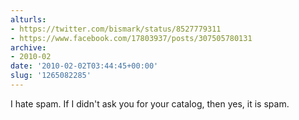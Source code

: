 ```yaml
---
alturls:
- https://twitter.com/bismark/status/8527779311
- https://www.facebook.com/17803937/posts/307505780131
archive:
- 2010-02
date: '2010-02-02T03:44:45+00:00'
slug: '1265082285'
---
```


I hate spam.  If I didn't ask you for your catalog, then yes, it is spam.

